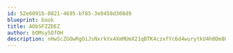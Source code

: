 ```yaml
---
id: 52e6091b-0821-4695-bf85-3e0450d308d9
blueprint: book
title: AObSFZZDEZ
author: bOMsySOfOH
description: nHwScZGOwRgOiJsNxrkYx4XmMUmX21qBTK4czxfYc6d4wurytkU4h0Dm8UsTOuvJVBcWa07RoWJi3U5YPUC3ZMBePd8D908OGY0X
---
```

